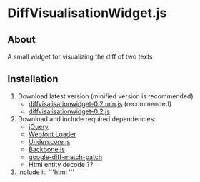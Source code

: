 DiffVisualisationWidget.js
==========================

## About
A small widget for visualizing the diff of two texts.

## Installation
1. Download latest version (minified version is recommended)
	- [diffvisalisationwidget-0.2.min.js](https://s3-eu-west-1.amazonaws.com/diffvisualisationwidget.js/diffvisualisationwidget-0.2.min.js) (recommended)
	- [diffvisalisationwidget-0.2.js](https://s3-eu-west-1.amazonaws.com/diffvisualisationwidget.js/diffvisalisationwidget-0.2.js)
2. Download and include required dependencies: 
	- [jQuery](http://jquery.com/)
	- [Webfont Loader](https://github.com/typekit/webfontloader)
	- [Underscore.js](http://underscorejs.org/)
	- [Backbone.js](http://backbonejs.org/)
	- [google-diff-match-patch](https://code.google.com/p/google-diff-match-patch/)
	- Html entity decode ??
3.  Include it:
	'''html
	<script src="/js/diffvisualisationwidget.js"></script>
	'''
